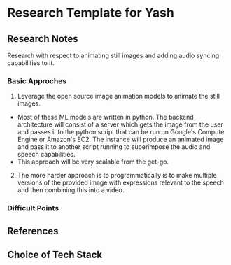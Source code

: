 # Research Template for Yash
## Research Notes
Research with respect to animating still images and adding audio syncing capabilities to it.
### Basic Approches
1. Leverage the open source image animation models to animate the still images.
- Most of these ML models are written in python. The backend architecture will consist of a server which gets the image from the user and passes it to the python script that can be run on Google's Compute Engine or Amazon's EC2.
The instance will produce an animated image and pass it to another script running to superimpose the audio and speech capabilities. 
- This approach will be very scalable from the get-go.
2. The more harder approach is to programmatically is to make multiple versions of the provided image with expressions relevant to the speech and then combining this into a video.

### Difficult Points

## References

## Choice of Tech Stack

